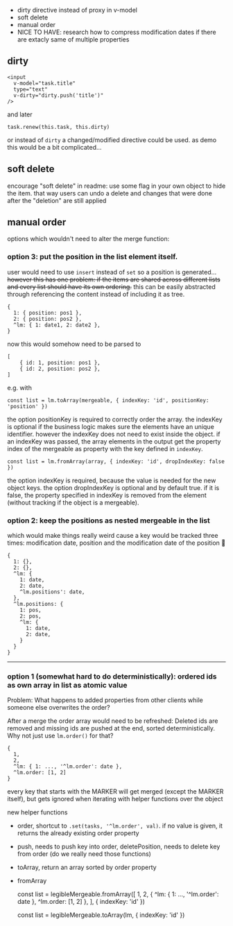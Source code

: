 * dirty directive instead of proxy in v-model
* soft delete
* manual order
* NICE TO HAVE: research how to compress modification dates if there are extacly same of multiple properties

## dirty

    <input
      v-model="task.title"
      type="text"
      v-dirty="dirty.push('title')"
    />

and later

    task.renew(this.task, this.dirty)

or instead of `dirty` a changed/modified directive could be used. as demo this would be a bit complicated...

## soft delete

encourage "soft delete" in readme: use some flag in your own object to hide the item. that way users can undo a delete and changes that were done after the "deletion" are still applied

## manual order

options which wouldn't need to alter the merge function:

### option 3: put the position in the list element itself.

user would need to use `insert` instead of `set` so a position is generated... ~~however this has one problem: if the items are shared across different lists and every list should have its own ordering.~~ this can be easily abstracted through referencing the content instead of including it as tree.

    {
      1: { position: pos1 },
      2: { position: pos2 },
      ^lm: { 1: date1, 2: date2 },
    }

now this would somehow need to be parsed to

    [
        { id: 1, position: pos1 },
        { id: 2, position: pos2 },
    ]

e.g. with

    const list = lm.toArray(mergeable, { indexKey: 'id', positionKey: 'position' })

the option positionKey is required to correctly order the array. the indexKey is optional if the business logic makes sure the elements have an unique identifier. however the indexKey does not need to exist inside the object. if an indexKey was passed, the array elements in the output get the property index of the mergeable as property with the key defined in `indexKey`.

    const list = lm.fromArray(array, { indexKey: 'id', dropIndexKey: false })

the option indexKey is required, because the value is needed for the new object keys. the option dropIndexKey is optional and by default true. if it is false, the property specified in indexKey is removed from the element (without tracking if the object is a mergeable).

### option 2: keep the positions as nested mergeable in the list

which would make things really weird cause a key would be tracked three times: modification date, position and the modification date of the position 🤯

    {
      1: {},
      2: {},
      ^lm: {
        1: date,
        2: date,
        ^lm.positions': date,
      },
      ^lm.positions: {
        1: pos,
        2: pos,
        ^lm: {
          1: date,
          2: date,
        }
      }
    }

---


### option 1 (somewhat hard to do deterministically): ordered ids as own array in list as atomic value

Problem: What happens to added properties from other clients while someone else overwrites the order?

After a merge the order array would need to be refreshed: Deleted ids are removed and missing ids are pushed at the end, sorted deterministically. Why not just use `lm.order()` for that?

    {
      1,
      2,
      ^lm: { 1: ..., '^lm.order': date },
      ^lm.order: [1, 2]
    }

every key that starts with the MARKER will get merged (except the MARKER itself), but gets ignored when iterating with helper functions over the object

new helper functions

* order, shortcut to `.set(tasks, '^lm.order', val)`. if no value is given, it returns the already existing order property
* push, needs to push key into order, deletePosition, needs to delete key from order (do we really need those functions)
* toArray, return an array sorted by order property
* fromArray

    const list = legibleMergeable.fromArray([
      1,
      2,
      {
        ^lm: { 1: ..., '^lm.order': date },
        ^lm.order: [1, 2]
      },
    ], { indexKey: 'id' })

    const list = legibleMergeable.toArray(lm, { indexKey: 'id' })
